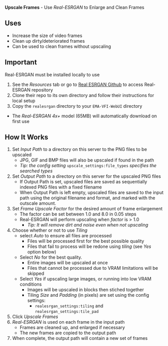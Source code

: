 **Upscale Frames** - Use _Real-ESRGAN_ to Enlarge and Clean Frames

## Uses
- Increase the size of video frames
- Clean up dirty/deteriorated frames
- Can be used to clean frames without upscaling

## Important
Real-ESRGAN must be installed locally to use
1. See the _Resources_ tab or go to [Real ESRGAN Github](https://github.com/xinntao/Real-ESRGAN) to access Real-ESRGAN repository
1. Clone their repo to its own directory and follow their instructions for local setup
1. Copy the `realesrgan` directory to your `EMA-VFI-WebUI` directory
* The _Real-ESRGAN 4x+_ model (65MB) will automatically download on first use

## How It Works
1. Set _Input Path_ to a directory on this server to the PNG files to be upscaled
    - JPG, GIF and BMP files will also be upscaled if found in the path
    - _Tip: the config setting_ `upscale_settings:file_types` _specifies the searched types_
1. Set _Output Path_ to a directory on this server for the upscaled PNG files
    - If Output Path is set, upscaled files are saved as sequentially indexed PNG files with a fixed filename
    - When Output Path is left empty, upscaled files are saved to the input path using the original filename and format, and marked with the outscale amount.
1. Set _Frame Upscale Factor_ for the desired amount of frame enlargement
    - The factor can be set between 1.0 and 8.0 in 0.05 steps
    - Real-ESRGAN will perform upscaling when _factor_ is > 1.0
        - _Tip: It will remove dirt and noise even when not upscaling_
1. Choose whether or not to use _Tiling_
    - select _Auto_ to ensure all files are processed
        - Files will be processed first for the best possible quality
        - Files that fail to process will be redone using _tiling_ (see _Yes_ option below)
    - Select _No_ for the best quality.
        - Entire images will be upscaled at once
        - Files that cannot be processed due to VRAM limitations will be skipped
    - Select _Yes_ if upscaling large images, or running into low VRAM conditions
        - Images will be upscaled in blocks then stiched together
        - Tiling _Size_ and _Padding_ (in pixels) are set using the config settings:
            - `realesrgan_settings:tiling` and `realesrgan_settings:tile_pad`
1. Click _Upscale Frames_
1. _Real-ESRGAN_ is used on each frame in the input path
    - Frames are cleaned up, and enlarged if necessary
    - The new frames are copied to the output path
1. When complete, the output path will contain a new set of frames
